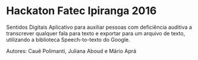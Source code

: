 # Hackaton Fatec Ipiranga 2016

Sentidos Digitais
Aplicativo para auxiliar pessoas com deficiência auditiva a transcrever qualquer fala para texto e exportar para um arquivo de texto, utilizando a biblioteca Speech-to-texto do Google.

Autores: Cauê Polimanti, Juliana Aboud e Mário Aprá


